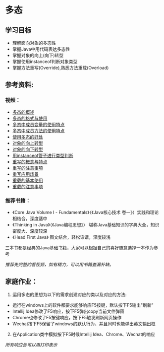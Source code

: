# 多态

## 学习目标
- 理解面向对象的多态性
- 掌握Java中用代码表达多态性
- 掌握对象的向上(向下)转型
- 掌握使用instanceof判断对象类型
- 掌握方法重写(Override),熟悉方法重载(Overload)

## 参考资料:
### 视频：
- [多态的概述](https://www.bilibili.com/video/av79312032?p=185)
- [多态的格式与使用](https://www.bilibili.com/video/av79312032?p=186)
- [多态中成员变量的使用特点](https://www.bilibili.com/video/av79312032?p=187)
- [多态中成员方法的使用特点](https://www.bilibili.com/video/av79312032?p=188)
- [使用多态的好处](https://www.bilibili.com/video/av79312032?p=189)
- [对象的向上转型](https://www.bilibili.com/video/av79312032?p=190)
- [对象的向下转型](https://www.bilibili.com/video/av79312032?p=191)
- [用instanceof管子进行类型判断](https://www.bilibili.com/video/av79312032?p=192)
- [重写的概念与特点](https://www.bilibili.com/video/av79312032?p=157)
- [重写的注意事项](https://www.bilibili.com/video/av79312032?p=158)
- [重写应用场景](https://www.bilibili.com/video/av79312032?p=159)
- [重载的基本使用](https://www.bilibili.com/video/av79312032?p=73)
- [重载的注意事项](https://www.bilibili.com/video/av79312032?p=74)

### 推荐书籍：
- 《Core Java Volume I - Fundamentals》（《Java核心技术 卷一》）实践和理论相结合，深度适中
- 《Thinking in Java》（《Java编程思想》） 堪称Java基础知识的字典大全，知识密度大、深度较深
- 《Head First Java》 图文结合，轻松诙谐，深度较浅

三本书都是经典的Java基础书籍，大家可以根据自己的喜好随意选择一本作为参考

_推荐先完整的看视频，如有精力，可以用书籍查漏补缺。_

## 家庭作业：

1. 运用多态的思想为以下的需求创建对应的类以及对应的方法:
- 运行在windows上的软件都要求能够响应F5按键，默认按下F5输出"刷新"
- Intellij Idea修改了F5响应，按下F5弹出copy当前文件弹窗
- Chrome也修改了F5按键响应，按下F5触发刷新网页操作
- Wechat按下F5保留了windows的默认行为，并且同时也能弹出英文输出框

2. 在Application类中模拟按下F5时候Intellij Idea、Chrome、Wechat的响应

_所有响应皆可以用打印表示_



